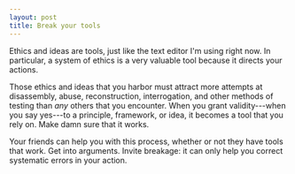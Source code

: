 ```yaml
---
layout: post
title: Break your tools
---
```


Ethics and ideas are tools, just like the text editor I'm using right now.  In
particular, a system of ethics is a very valuable tool because it directs your
actions. 

Those ethics and ideas that you harbor must attract more attempts at
disassembly, abuse, reconstruction, interrogation, and other methods of testing
than *any* others that you encounter. When you grant validity---when you say
yes---to a principle, framework, or idea, it becomes a tool that you rely on.
Make damn sure that it works.

Your friends can help you with this process, whether or not they have tools that
work. Get into arguments. Invite breakage: it can only help you correct
systematic errors in your action.

